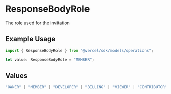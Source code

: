# ResponseBodyRole

The role used for the invitation

## Example Usage

```typescript
import { ResponseBodyRole } from "@vercel/sdk/models/operations";

let value: ResponseBodyRole = "MEMBER";
```

## Values

```typescript
"OWNER" | "MEMBER" | "DEVELOPER" | "BILLING" | "VIEWER" | "CONTRIBUTOR"
```